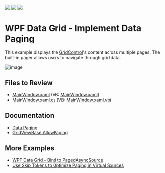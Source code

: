 <!-- default badges list -->
![](https://img.shields.io/endpoint?url=https://codecentral.devexpress.com/api/v1/VersionRange/128651316/22.2.2%2B)
[![](https://img.shields.io/badge/Open_in_DevExpress_Support_Center-FF7200?style=flat-square&logo=DevExpress&logoColor=white)](https://supportcenter.devexpress.com/ticket/details/E4114)
[![](https://img.shields.io/badge/📖_How_to_use_DevExpress_Examples-e9f6fc?style=flat-square)](https://docs.devexpress.com/GeneralInformation/403183)
<!-- default badges end -->

# WPF Data Grid - Implement Data Paging
  
This example displays the [GridControl](https://docs.devexpress.com/WPF/DevExpress.Xpf.Grid.GridControl)'s content across multiple pages. The built-in pager allows users to navigate through grid data.

![image](https://user-images.githubusercontent.com/65009440/211273620-3d0683bf-02f4-40e9-aee1-28b9127b2358.png)

## Files to Review

* [MainWindow.xaml](./CS/DXGridDataPager/MainWindow.xaml) (VB: [MainWindow.xaml](./VB/DXGridDataPager/MainWindow.xaml))
* [MainWindow.xaml.cs](./CS/DXGridDataPager/MainWindow.xaml.cs) (VB: [MainWindow.xaml.vb](./VB/DXGridDataPager/MainWindow.xaml.vb))

## Documentation

* [Data Paging](https://docs.devexpress.com/WPF/120186/controls-and-libraries/data-grid/paging-and-scrolling/data-paging)
* [GridViewBase.AllowPaging](https://docs.devexpress.com/WPF/DevExpress.Xpf.Grid.GridViewBase.AllowPaging)

## More Examples

* [WPF Data Grid - Bind to PagedAsyncSource](https://github.com/DevExpress-Examples/wpf-data-grid-bind-to-pagedasyncsource)
* [Use Skip Tokens to Optimize Paging in Virtual Sources](https://github.com/DevExpress-Examples/how-to-use-skip-tokens-to-optimize-paging)
